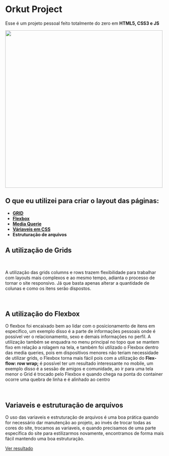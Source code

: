 <h1>Orkut Project</h1>

<p>Esse é um projeto pessoal feito totalmente do zero em <b>HTML5, CSS3 e JS</b></p>

<img height="500x" src="https://i.imgur.com/7UcPm0B.png"/>

<h2>O que eu utilizei para criar o layout das páginas: </h2>

<ul>
  <li><a href="https://www.origamid.com/projetos/css-grid-layout-guia-completo/" target="blank"><b>GRID</b></a></li>
  <li><a href="https://origamid.com/projetos/flexbox-guia-completo/" target="blank"><b>Flexbox</b></a></li>
  <li><a href="https://www.origamid.com/codex/como-utilizar-media-queries-para-sites-responsivos/" target="blank"><b>Media Querie</b></a></li>
  <li><a href="https://developer.mozilla.org/pt-BR/docs/Web/CSS/Using_CSS_custom_properties"><b>Váriaveis em CSS</b></a></li>
  <li><b>Estruturação de arquivos</b></li>
</ul>

<h2>A utilização de Grids</h2>
<br />

A utilização das grids columns e rows trazem flexibilidade para trabalhar com layouts mais complexos e ao mesmo tempo, adianta o processo de tornar o site responsivo. Já que basta apenas alterar a quantidade de colunas e como os itens serão dispostos.

<br />
<h2>A utilização do Flexbox</h2>
<p>O flexbox foi encaixado bem ao lidar com o posicionamento de itens em específico, um exemplo disso é a parte de informações pessoais onde é possível ver o relacionamento, sexo e demais informações no perfil. A utilização também se enquadra no menu principal no topo que se mantem fixo em relação a rolagem na tela, e também foi utilizado o Flexbox dentro das media queries, pois em dispositivos menores não teriam necessidade de utilizar grids, o Flexbox torna mais fácil pois com a utilização do <b>Flex-flow: row wrap;</b> é possível ter um resultado interessante no mobile, um exemplo disso é a sessão de amigos e comunidade, ao ir para uma tela menor o Grid é trocado pelo Flexbox e quando chega na ponta do container ocorre uma quebra de linha e é alinhado ao centro</p>
<br />

<h2>Variaveis e estruturação de arquivos</h2>
<p>O uso das variaveis e estruturação de arquivos é uma boa prática quando for necessário dar manutenção ao projeto, ao invés de trocar todas as cores do site, trocamos as variaveis, e quando precisamos de uma parte específica do site para estilizarmos novamente, encontramos de forma mais fácil mantendo uma boa estruturação.</p>

<a href="https://orkut-project.vercel.app">Ver resultado</a>
